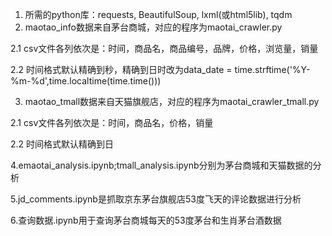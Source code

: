 1. 所需的python库：requests, BeautifulSoup, lxml(或html5lib), tqdm
2. maotao_info数据来自茅台商城，对应的程序为maotai_crawler.py

2.1 csv文件各列依次是：时间，商品名，商品编号，品牌，价格，浏览量，销量

2.2 时间格式默认精确到秒，精确到日时改为data_date = time.strftime('%Y-%m-%d',time.localtime(time.time()))

3. maotao_tmall数据来自天猫旗舰店，对应的程序为maotai_crawler_tmall.py

2.1 csv文件各列依次是：时间，商品名，价格，销量

2.2 时间格式默认精确到日

4.emaotai_analysis.ipynb;tmall_analysis.ipynb分别为茅台商城和天猫数据的分析

5.jd_comments.ipynb是抓取京东茅台旗舰店53度飞天的评论数据进行分析

6.查询数据.ipynb用于查询茅台商城每天的53度茅台和生肖茅台酒数据
